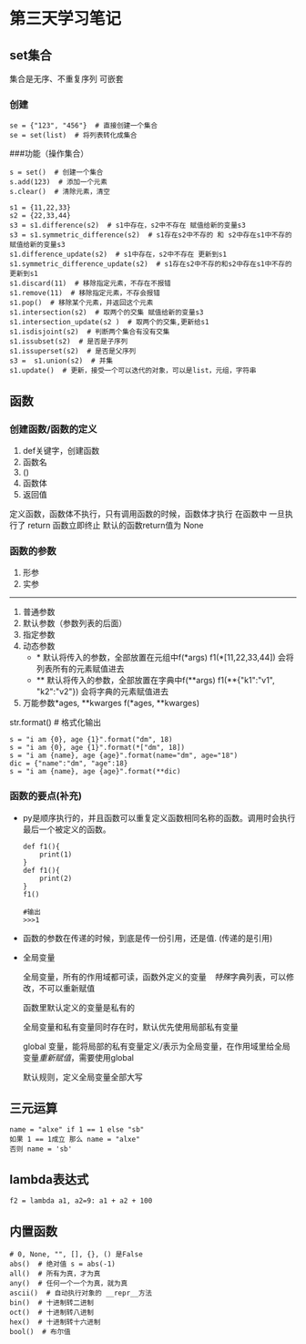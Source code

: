 # 第三天学习笔记

## set集合
集合是无序、不重复序列
可嵌套


### 创建
```
se = {"123", "456"}  # 直接创建一个集合
se = set(list)  # 将列表转化成集合
```

###功能（操作集合）
```
s = set()  # 创建一个集合
s.add(123)  # 添加一个元素
s.clear()  # 清除元素，清空

s1 = {11,22,33}
s2 = {22,33,44}
s3 = s1.difference(s2)  # s1中存在，s2中不存在 赋值给新的变量s3
s3 = s1.symmetric_difference(s2)  # s1存在s2中不存的 和 s2中存在s1中不存的 赋值给新的变量s3
s1.difference_update(s2)  # s1中存在，s2中不存在 更新到s1
s1.symmetric_difference_update(s2)  # s1存在s2中不存的和s2中存在s1中不存的更新到s1
s1.discard(11)  # 移除指定元素，不存在不报错
s1.remove(11)  # 移除指定元素，不存会报错
s1.pop()  # 移除某个元素，并返回这个元素
s1.intersection(s2)  # 取两个的交集 赋值给新的变量s3
s1.intersection_update(s2 )  # 取两个的交集,更新给s1
s1.isdisjoint(s2)  # 判断两个集合有没有交集
s1.issubset(s2)  # 是否是子序列
s1.issuperset(s2)  # 是否是父序列
s3 =  s1.union(s2)  # 并集
s1.update()  # 更新，接受一个可以迭代的对象，可以是list，元组，字符串
```

## 函数
### 创建函数/函数的定义
1. def关键字，创建函数
2. 函数名
3. ()
4. 函数体
5. 返回值

定义函数，函数体不执行，只有调用函数的时候，函数体才执行
在函数中 一旦执行了 return 函数立即终止
默认的函数return值为 None

### 函数的参数
1. 形参
2. 实参
------------
1. 普通参数
2. 默认参数（参数列表的后面）
3. 指定参数
4. 动态参数
    * \*  默认将传入的参数，全部放置在元组中f(\*args)   f1(*[11,22,33,44]) 会将列表所有的元素赋值进去
    * \** 默认将传入的参数，全部放置在字典中f(\*\*args)  f1(**{"k1":"v1", "k2":"v2"}) 会将字典的元素赋值进去
5. 万能参数*ages, **kwarges  f(*ages, **kwarges)
  
    
str.format() #  格式化输出

```
s = "i am {0}, age {1}".format("dm", 18)
s = "i am {0}, age {1}".format(*["dm", 18])
s = "i am {name}, age {age}".format(name="dm", age="18")
dic = {"name":"dm", "age":18}
s = "i am {name}, age {age}".format(**dic)
```

### 函数的要点(补充)

* py是顺序执行的，并且函数可以重复定义函数相同名称的函数。调用时会执行最后一个被定义的函数。
    ```
    def f1(){
        print(1)
    }
    def f1(){
        print(2)
    }
    f1()
    
    #输出
    >>>1
    ```
* 函数的参数在传递的时候，到底是传一份引用，还是值. (传递的是引用)



* 全局变量

    全局变量，所有的作用域都可读，函数外定义的变量　*特殊*字典列表，可以修改，不可以重新赋值
    
    函数里默认定义的变量是私有的
    
    全局变量和私有变量同时存在时，默认优先使用局部私有变量
    
    global 变量，能将局部的私有变量定义/表示为全局变量，在作用域里给全局变量*重新赋值*，需要使用global
    
    默认规则，定义全局变量全部大写
    
    
## 三元运算
    name = "alxe" if 1 == 1 else "sb"
    如果 1 == 1成立 那么 name = "alxe"
    否则 name = 'sb'
    
## lambda表达式
    f2 = lambda a1, a2=9: a1 + a2 + 100

## 内置函数
    # 0, None, "", [], {}, () 是False
    abs()  # 绝对值 s = abs(-1)
    all()  # 所有为真，才为真
    any()  # 任何一个一个为真，就为真
    ascii()  # 自动执行对象的 __repr__方法
    bin()  # 十进制转二进制
    oct()  # 十进制转八进制
    hex()  # 十进制转十六进制
    bool()  # 布尔值
